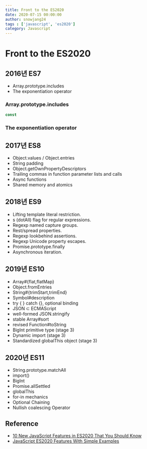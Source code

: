 ```yaml
---
title: Front to the ES2020 
date: 2020-07-15 00:00:00
author: snowjang24
tags : ['javascript', 'es2020']
category: Javascript
---
```


# Front to the ES2020


## 2016년 ES7

- Array.prototype.includes
- The exponentiation operator

### Array.prototype.includes



```javascript
const 
```





### The exponentiation operator





## 2017년 ES8

- Object.values / Object.entries
- ️️String padding
- Object.getOwnPropertyDescriptors
- Trailing commas in function parameter lists and calls
- Async functions
- Shared memory and atomics

## 2018년 ES9

- Lifting template literal restriction.
- s (dotAll) flag for regular expressions.
- Regexp named capture groups.
- Rest/spread properties.
- Regexp lookbehind assertions.
- Regexp Unicode property escapes.
- Promise.prototype.finally
- Asynchronous iteration.

## 2019년 ES10

- Array#{flat,flatMap}
- Object.fromEntries
- String#{trimStart,trimEnd}
- Symbol#description
- try { } catch {}, optional binding
- JSON ⊂ ECMAScript
- well-formed JSON.stringify
- stable Array#sort
- revised Function#toString
- BigInt primitive type (stage 3)
- Dynamic import (stage 3)
- Standardized globalThis object (stage 3)

## 2020년 ES11

- String.prototype.matchAll
- import()
- BigInt
- Promise.allSettled
- globalThis
- for-in mechanics
- Optional Chaining
- Nullish coalescing Operator

## Reference

- [10 New JavaScript Features in ES2020 That You Should Know](https://www.freecodecamp.org/news/javascript-new-features-es2020/)
- [JavaScript ES2020 Features With Simple Examples](https://medium.com/better-programming/javascript-es2020-features-with-simple-examples-d301dbef2c37)